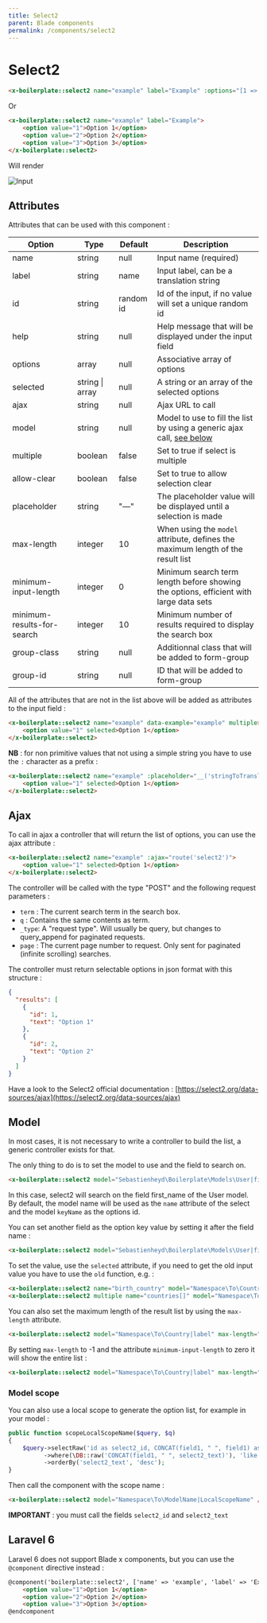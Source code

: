 ```yaml
---
title: Select2
parent: Blade components
permalink: /components/select2
---
```


# Select2

```html
<x-boilerplate::select2 name="example" label="Example" :options="[1 => 'Option 1', 2 => 'Option 2', 3 => 'Option 3']" />
```

Or

```html
<x-boilerplate::select2 name="example" label="Example">
    <option value="1">Option 1</option>
    <option value="2">Option 2</option>
    <option value="3">Option 3</option>
</x-boilerplate::select2>
```

Will render

![Input](../assets/img/components/select2.png)

## Attributes

Attributes that can be used with this component :

| Option | Type | Default | Description |
| --- | --- | --- | --- |
| name | string | null | Input name (required) |
| label | string | name | Input label, can be a translation string |
| id | string | random id | Id of the input, if no value will set a unique random id |
| help | string | null | Help message that will be displayed under the input field |
| options | array | null | Associative array of options |
| selected | string &#124; array | null | A string or an array of the selected options |
| ajax | string | null | Ajax URL to call |
| model | string | null | Model to use to fill the list by using a generic ajax call, [see below](#model) |
| multiple | boolean | false | Set to true if select is multiple |
| allow-clear | boolean | false | Set to true to allow selection clear |
| placeholder | string | "—" | The placeholder value will be displayed until a selection is made |
| max-length | integer | 10 | When using the `model` attribute, defines the maximum length of the result list |
| minimum-input-length | integer | 0 | Minimum search term length before showing the options, efficient with large data sets |
| minimum-results-for-search | integer | 10 | Minimum number of results required to display the search box |
| group-class | string | null | Additionnal class that will be added to form-group | 
| group-id | string | null | ID that will be added to form-group | 

All of the attributes that are not in the list above will be added as attributes to the input field :

```html
<x-boilerplate::select2 name="example" data-example="example" multiple>
    <option value="1" selected>Option 1</option>
</x-boilerplate::select2>
```

**NB** : for non primitive values that not using a simple string you have to use the `:` character as a prefix :

```html
<x-boilerplate::select2 name="example" :placeholder="__('stringToTranslate')">
    <option value="1" selected>Option 1</option>
</x-boilerplate::select2>
```

## Ajax

To call in ajax a controller that will return the list of options, you can use the ajax attribute :

```html
<x-boilerplate::select2 name="example" :ajax="route('select2')">
    <option value="1" selected>Option 1</option>
</x-boilerplate::select2>
```

The controller will be called with the type "POST" and the following request parameters :

* `term` : The current search term in the search box.
* `q` : Contains the same contents as term.
* `_type`: A "request type". Will usually be query, but changes to query_append for paginated requests.
* `page` : The current page number to request. Only sent for paginated (infinite scrolling) searches.

The controller must return selectable options in json format with this structure :

```json
{
  "results": [
    {
      "id": 1,
      "text": "Option 1"
    },
    {
      "id": 2,
      "text": "Option 2"
    }
  ]
}
```

Have a look to the Select2 official documentation : [https://select2.org/data-sources/ajax](https://select2.org/data-sources/ajax)

## Model

In most cases, it is not necessary to write a controller to build the list, a generic controller exists for that.

The only thing to do is to set the model to use and the field to search on.

```html
<x-boilerplate::select2 model="Sebastienheyd\Boilerplate\Models\User|first_name" />
```

In this case, select2 will search on the field first_name of the User model. By default, the model name will be used as the `name` attribute of the select and the model `keyName` as the options id.

You can set another field as the option key value by setting it after the field name :

```html
<x-boilerplate::select2 model="Sebastienheyd\Boilerplate\Models\User|first_name|email" />
```

To set the value, use the `selected` attribute, if you need to get the old input value you have to use the `old` function, e.g. :

```html
<x-boilerplate::select2 name="birth_country" model="Namespace\To\Country|label|iso_code" :selected="old('birth_country', $user->birth_country)" />
<x-boilerplate::select2 multiple name="countries[]" model="Namespace\To\Country|label|iso_code" :selected="old('countries', $user->countries)" />
```

You can also set the maximum length of the result list by using the `max-length` attribute. 

```html
<x-boilerplate::select2 model="Namespace\To\Country|label" max-length="20" />
```

By setting `max-length` to -1 and the attribute `minimum-input-length` to zero it will show the entire list :

```html
<x-boilerplate::select2 model="Namespace\To\Country|label" max-length="-1" minimum-input-length="0" />
```

### Model scope

You can also use a local scope to generate the option list, for example in your model : 

```php
public function scopeLocalScopeName($query, $q)
{
    $query->selectRaw('id as select2_id, CONCAT(field1, " ", field1) as select2_text')
          ->where(\DB::raw('CONCAT(field1, " ", select2_text)'), 'like', "$q%")
          ->orderBy('select2_text', 'desc');
}
```

Then call the component with the scope name :

```html
<x-boilerplate::select2 model="Namespace\To\ModelName|LocalScopeName" />
```

**IMPORTANT** : you must call the fields `select2_id` and `select2_text`

## Laravel 6

Laravel 6 does not support Blade x components, but you can use the `@component` directive instead :

```html
@component('boilerplate::select2', ['name' => 'example', 'label' => 'Example'])
    <option value="1">Option 1</option>
    <option value="2">Option 2</option>
    <option value="3">Option 3</option>
@endcomponent
```